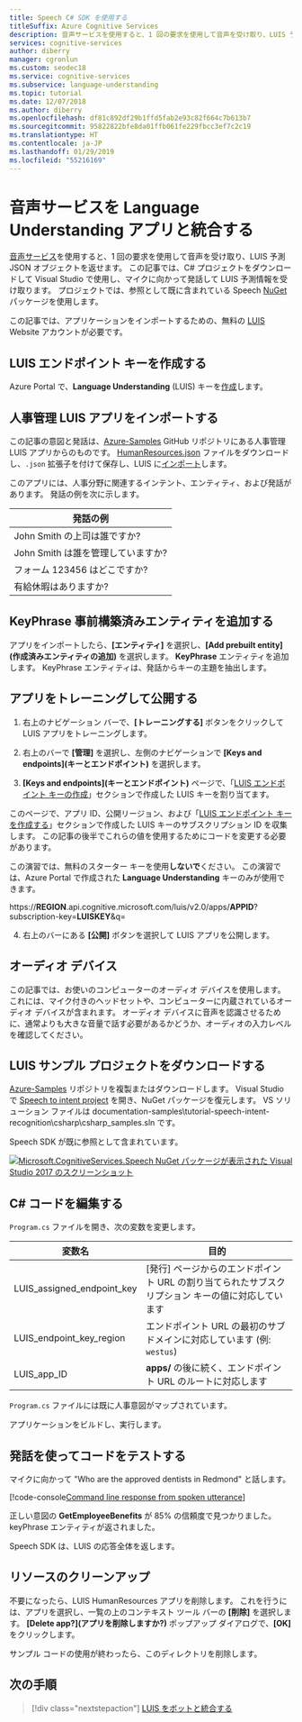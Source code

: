 ```yaml
---
title: Speech C# SDK を使用する
titleSuffix: Azure Cognitive Services
description: 音声サービスを使用すると、1 回の要求を使用して音声を受け取り、LUIS 予測 JSON オブジェクトを返せます。 この記事では、C# プロジェクトをダウンロードして Visual Studio で使用し、マイクに向かって発話して LUIS 予測情報を受け取ります。
services: cognitive-services
author: diberry
manager: cgronlun
ms.custom: seodec18
ms.service: cognitive-services
ms.subservice: language-understanding
ms.topic: tutorial
ms.date: 12/07/2018
ms.author: diberry
ms.openlocfilehash: df81c892df29b1ffd5fab2e93c82f664c7b613b7
ms.sourcegitcommit: 95822822bfe8da01ffb061fe229fbcc3ef7c2c19
ms.translationtype: HT
ms.contentlocale: ja-JP
ms.lasthandoff: 01/29/2019
ms.locfileid: "55216169"
---
```

# <a name="integrate-speech-service-with-your-language-understanding-app"></a>音声サービスを Language Understanding アプリと統合する
[音声サービス](https://docs.microsoft.com/azure/cognitive-services/Speech-Service/)を使用すると、1 回の要求を使用して音声を受け取り、LUIS 予測 JSON オブジェクトを返せます。 この記事では、C# プロジェクトをダウンロードして Visual Studio で使用し、マイクに向かって発話して LUIS 予測情報を受け取ります。 プロジェクトでは、参照として既に含まれている Speech [NuGet](https://www.nuget.org/packages/Microsoft.CognitiveServices.Speech/) パッケージを使用します。 

この記事では、アプリケーションをインポートするための、無料の [LUIS ][LUIS] Website アカウントが必要です。

## <a name="create-luis-endpoint-key"></a>LUIS エンドポイント キーを作成する
Azure Portal で、**Language Understanding** (LUIS) キーを[作成](luis-how-to-azure-subscription.md)します。 

## <a name="import-human-resources-luis-app"></a>人事管理 LUIS アプリをインポートする
この記事の意図と発話は、[Azure-Samples](https://github.com/Azure-Samples/cognitive-services-language-understanding) GitHub リポジトリにある人事管理 LUIS アプリからのものです。 [HumanResources.json](https://github.com/Azure-Samples/cognitive-services-language-understanding/blob/master/documentation-samples/tutorials/HumanResources.json) ファイルをダウンロードし、`.json` 拡張子を付けて保存し、LUIS に[インポート](luis-how-to-start-new-app.md#import-new-app)します。 

このアプリには、人事分野に関連するインテント、エンティティ、および発話があります。 発話の例を次に示します。

|発話の例|
|--|
|John Smith の上司は誰ですか?|
|John Smith は誰を管理していますか?|
|フォーム 123456 はどこですか?|
|有給休暇はありますか?|


## <a name="add-keyphrase-prebuilt-entity"></a>KeyPhrase 事前構築済みエンティティを追加する
アプリをインポートしたら、**[エンティティ]** を選択し、**[Add prebuilt entity]\(作成済みエンティティの追加\)** を選択します。 **KeyPhrase** エンティティを追加します。 KeyPhrase エンティティは、発話からキーの主題を抽出します。

## <a name="train-and-publish-the-app"></a>アプリをトレーニングして公開する
1. 右上のナビゲーション バーで、**[トレーニングする]** ボタンをクリックして LUIS アプリをトレーニングします。

2. 右上のバーで **[管理]** を選択し、左側のナビゲーションで **[Keys and endpoints]\(キーとエンドポイント\)** を選択します。 

3. **[Keys and endpoints]\(キーとエンドポイント\)** ページで、「[LUIS エンドポイント キーの作成](#create-luis-endpoint-key)」セクションで作成した LUIS キーを割り当てます。

  このページで、アプリ ID、公開リージョン、および「[LUIS エンドポイント キーを作成する](#create-luis-endpoint-key)」セクションで作成した LUIS キーのサブスクリプション ID を収集します。 この記事の後半でこれらの値を使用するためにコードを変更する必要があります。 
  
  この演習では、無料のスターター キーを使用**しないで**ください。 この演習では、Azure Portal で作成された **Language Understanding** キーのみが使用できます。 

  https://**REGION**.api.cognitive.microsoft.com/luis/v2.0/apps/**APPID**?subscription-key=**LUISKEY**&q=


4. 右上のバーにある **[公開]** ボタンを選択して LUIS アプリを公開します。 

## <a name="audio-device"></a>オーディオ デバイス
この記事では、お使いのコンピューターのオーディオ デバイスを使用します。 これには、マイク付きのヘッドセットや、コンピューターに内蔵されているオーディオ デバイスが含まれます。 オーディオ デバイスに音声を認識させるために、通常よりも大きな音量で話す必要があるかどうか、オーディオの入力レベルを確認してください。 

## <a name="download-the-luis-sample-project"></a>LUIS サンプル プロジェクトをダウンロードする
 [Azure-Samples](https://github.com/Azure-Samples/cognitive-services-language-understanding) リポジトリを複製またはダウンロードします。 Visual Studio で [Speech to intent project](https://github.com/Azure-Samples/cognitive-services-language-understanding/tree/master/documentation-samples/tutorial-speech-intent-recognition) を開き、NuGet パッケージを復元します。 VS ソリューション ファイルは documentation-samples\tutorial-speech-intent-recognition\csharp\csharp_samples.sln です。

Speech SDK が既に参照として含まれています。 

[![Microsoft.CognitiveServices.Speech NuGet パッケージが表示された Visual Studio 2017 のスクリーンショット](./media/luis-tutorial-speech-to-intent/nuget-package.png "Microsoft.CognitiveServices.Speech NuGet パッケージが表示された Visual Studio 2017 のスクリーンショット")](./media/luis-tutorial-speech-to-intent/nuget-package.png#lightbox)

## <a name="modify-the-c-code"></a>C# コードを編集する
`Program.cs` ファイルを開き、次の変数を変更します。

|変数名|目的|
|--|--|
|LUIS_assigned_endpoint_key|[発行] ページからのエンドポイント URL の割り当てられたサブスクリプション キーの値に対応しています|
|LUIS_endpoint_key_region|エンドポイント URL の最初のサブドメインに対応しています (例: `westus`)|
|LUIS_app_ID|**apps/** の後に続く、エンドポイント URL のルートに対応します|

`Program.cs` ファイルには既に人事意図がマップされています。

アプリケーションをビルドし、実行します。 

## <a name="test-code-with-utterance"></a>発話を使ってコードをテストする
マイクに向かって "Who are the approved dentists in Redmond" と話します。

[!code-console[Command line response from spoken utterance](~/samples-luis/documentation-samples/tutorial-speech-intent-recognition/console-output.txt "Command line response from spoken utterance")]

正しい意図の **GetEmployeeBenefits** が 85% の信頼度で見つかりました。 keyPhrase エンティティが返されました。 

Speech SDK は、LUIS の応答全体を返します。 

## <a name="clean-up-resources"></a>リソースのクリーンアップ
不要になったら、LUIS HumanResources アプリを削除します。 これを行うには、アプリを選択し、一覧の上のコンテキスト ツール バーの **[削除]** を選択します。 **[Delete app?]\(アプリを削除しますか?\)** ポップアップ ダイアログで、**[OK]** をクリックします。

サンプル コードの使用が終わったら、このディレクトリを削除します。

## <a name="next-steps"></a>次の手順

> [!div class="nextstepaction"]
> [LUIS をボットと統合する](luis-csharp-tutorial-build-bot-framework-sample.md)

[LUIS]: https://docs.microsoft.com/azure/cognitive-services/luis/luis-reference-regions#luis-website
